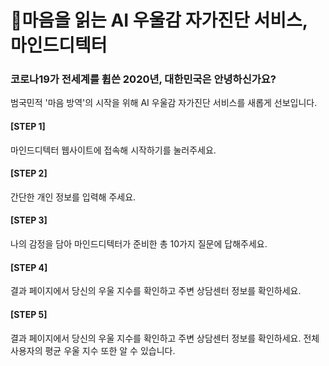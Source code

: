 # :dart:마음을 읽는 AI 우울감 자가진단 서비스, 마인드디텍터

### 코로나19가 전세계를 휩쓴 2020년, 대한민국은 안녕하신가요?
범국민적 '마음 방역'의 시작을 위해 AI 우울감 자가진단 서비스를 새롭게 선보입니다.

#### [STEP 1]
마인드디텍터 웹사이트에 접속해 시작하기를 눌러주세요.
#### [STEP 2]
간단한 개인 정보를 입력해 주세요.
#### [STEP 3]
나의 감정을 담아 마인드디텍터가 준비한 총 10가지 질문에 답해주세요.
#### [STEP 4]
결과 페이지에서 당신의 우울 지수를 확인하고 주변 상담센터 정보를 확인하세요.
#### [STEP 5]
결과 페이지에서 당신의 우울 지수를 확인하고 주변 상담센터 정보를 확인하세요.
전체 사용자의 평균 우울 지수 또한 알 수 있습니다.
